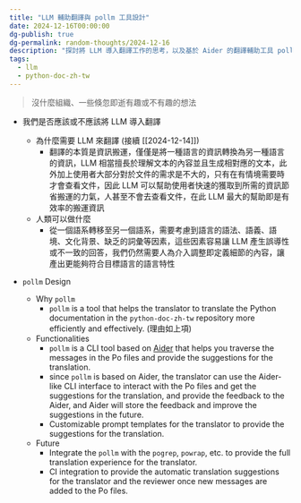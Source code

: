```yaml
---
title: "LLM 輔助翻譯與 pollm 工具設計"
date: 2024-12-16T00:00:00
dg-publish: true
dg-permalink: random-thoughts/2024-12-16
description: "探討將 LLM 導入翻譯工作的思考，以及基於 Aider 的翻譯輔助工具 pollm 的設計構想"
tags:
  - llm
  - python-doc-zh-tw
---
```

> 沒什麼組織、一些倏忽即逝有趣或不有趣的想法

- 我們是否應該或不應該將 LLM 導入翻譯
  - 為什麼需要 LLM 來翻譯 (接續 [[2024-12-14]])
    - 翻譯的本質是資訊搬運，僅僅是將一種語言的資訊轉換為另一種語言的資訊，LLM 相當擅長於理解文本的內容並且生成相對應的文本，此外加上使用者大部分對於文件的需求是不大的，只有在有情境需要時才會查看文件，因此 LLM 可以幫助使用者快速的獲取到所需的資訊節省搬運的力氣，人甚至不會去查看文件，在此 LLM 最大的幫助即是有效率的搬運資訊
  - 人類可以做什麼
    - 從一個語系轉移至另一個語系，需要考慮到語言的語法、語義、語境、文化背景、缺乏的詞彙等因素，這些因素容易讓 LLM 產生誤導性或不一致的回答，我們仍然需要人為介入調整即定義細節的內容，讓產出更能夠符合目標語言的語言特性

- `pollm` Design
  - Why `pollm`
    - `pollm` is a tool that helps the translator to translate the Python documentation in the `python-doc-zh-tw` repository more efficiently and effectively. (理由如上項)
  - Functionalities
    - `pollm` is a CLI tool based on [Aider](https://aider.chat/) that helps you traverse the messages in the Po files and provide the suggestions for the translation.
    - since `pollm` is based on Aider, the translator can use the Aider-like CLI interface to interact with the Po files and get the suggestions for the translation, and provide the feedback to the Aider, and Aider will store the feedback and improve the suggestions in the future.
    - Customizable prompt templates for the translator to provide the suggestions for the translation.
  - Future
    - Integrate the `pollm` with the `pogrep`, `powrap`, etc. to provide the full translation experience for the translator.
    - CI integration to provide the automatic translation suggestions for the translator and the reviewer once new messages are added to the Po files.
